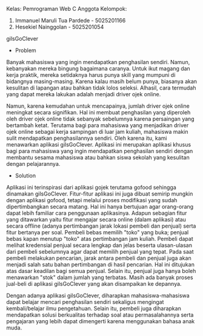 Kelas: Pemrograman Web C
Anggota Kelompok:
1. Immanuel Maruli Tua Pardede - 5025201166
2. Hesekiel Nainggolan - 5025201054

gilsGoClever

* Problem

Banyak mahasiswa yang ingin mendapatkan penghasilan sendiri. Namun, kebanyakan mereka bingung bagaimana caranya. Untuk ikut magang dan kerja praktik, mereka setidaknya harus punya skill yang mumpuni di bidangnya masing-masing. Karena kalau masih belum punya, biasanya akan kesulitan di lapangan atau bahkan tidak lolos seleksi. Alhasil, cara termudah yang dapat mereka lakukan adalah menjadi driver ojek online.

Namun, karena kemudahan untuk mencapainya, jumlah driver ojek online meningkat secara signifikan. Hal ini membuat penghasilan yang diperoleh oleh driver ojek online tidak sebanyak sebelumnya karena persaingan yang bertambah ketat. Terutama bagi para mahasiswa yang menjadikan driver ojek online sebagai kerja sampingan di luar jam kuliah, mahasiswa makin sulit mendapatkan penghasilannya sendiri. Oleh karena itu, kami menawarkan aplikasi gilsGoClever. Aplikasi ini merupakan aplikasi khusus bagi para mahasiswa yang ingin mendapatkan penghasilan sendiri dengan membantu sesama mahasiswa atau bahkan siswa sekolah yang kesulitan dengan pelajarannya.

* Solution

Aplikasi ini terinspirasi dari aplikasi gojek terutama gofood sehingga dinamakan gilsGoClever. Fitur-fitur aplikasi ini juga dibuat semirip mungkin dengan aplikasi gofood, tetapi melalui proses modifikasi yang sudah dipertimbangkan secara matang. Hal ini hanya bertujuan agar orang-orang dapat lebih familiar cara penggunaan aplikasinya. Adapun sebagian fitur yang ditawarkan yaitu fitur mengajar secara online (dalam aplikasi) atau secara offline (adanya pertimbangan jarak lokasi pembeli dan penjual) serta fitur bertanya per soal. Pembeli bebas memilih "toko" yang buka; penjual bebas kapan menutup "toko" atas pertimbangan jam kuliah. Pembeli dapat melihat kredensial penjual secara lengkap dan jelas beserta ulasan-ulasan dari pembeli sebelumnya agar dapat memilih penjual yang tepat. Pada saat pembeli melakukan pencarian, jarak antara pembeli dan penjual juga akan menjadi salah satu bahan pertimbangan di hasil pencarian. Hal ini ditujukan atas dasar keadilan bagi semua penjual. Selain itu, penjual juga hanya boleh menawarkan "stok" dalam jumlah yang terbatas. Masih ada banyak proses jual-beli di aplikasi gilsGoClever yang akan disampaikan ke depannya.

Dengan adanya aplikasi gilsGoClever, diharapkan mahasiswa-mahasiswa dapat belajar mencari penghasilan sendiri sekaligus mengingat kembali/belajar ilmu pengetahuan. Selain itu, pembeli juga diharapkan mendapatkan solusi berkualitas terhadap soal atau permasalahannya serta pengajaran yang lebih dapat dimengerti karena menggunakan bahasa anak muda.
